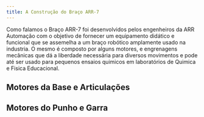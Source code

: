 ```yaml
---
title: A Construção do Braço ARR-7
---
```


Como falamos o Braço ARR-7 foi desenvolvidos pelos engenheiros da ARR Automação com o objetivo de fornecer um equipamento didático e funcional que se assemelha a um braço robótico amplamente usado na industria. O mesmo é composto por alguns motores, e engrenagens mecânicas que dá a liberdade necessária para diversos movimentos e pode até ser usado para pequenos ensaios quimicos em laboratórios de Quimica e Fisica Educacional.

<!--more-->

## Motores da Base e Articulações

## Motores do Punho e Garra

